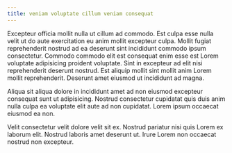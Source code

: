 ```yaml
---
title: veniam voluptate cillum veniam consequat
---
```


Excepteur officia mollit nulla ut cillum ad commodo. Est culpa esse nulla velit ut do aute exercitation eu anim mollit excepteur culpa. Mollit fugiat reprehenderit nostrud ad ea deserunt sint incididunt commodo ipsum consectetur. Commodo commodo elit est consequat enim esse est Lorem voluptate adipisicing proident voluptate. Sint in excepteur ad elit nisi reprehenderit deserunt nostrud. Est aliquip mollit sint mollit anim Lorem mollit reprehenderit. Deserunt amet eiusmod ut incididunt ad magna.

Aliqua sit aliqua dolore in incididunt amet ad non eiusmod excepteur consequat sunt ut adipisicing. Nostrud consectetur cupidatat quis duis anim nulla culpa ea voluptate elit aute ad non cupidatat. Lorem ipsum occaecat eiusmod ea non.

Velit consectetur velit dolore velit sit ex. Nostrud pariatur nisi quis Lorem ex laborum elit. Nostrud laboris amet deserunt ut. Irure Lorem non occaecat nostrud non excepteur.